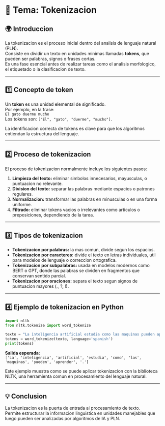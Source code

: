 # 💬 Tema: Tokenizacion

## 🌍 Introduccion
La tokenizacion es el proceso inicial dentro del analisis de lenguaje natural (PLN).  
Consiste en dividir un texto en unidades minimas llamadas **tokens**, que pueden ser palabras, signos o frases cortas.  
Es una fase esencial antes de realizar tareas como el analisis morfologico, el etiquetado o la clasificacion de texto.

---

## 1️⃣ Concepto de token

Un **token** es una unidad elemental de significado.  
Por ejemplo, en la frase:  
`El gato duerme mucho`  
Los tokens son: `["El", "gato", "duerme", "mucho"]`.

La identificacion correcta de tokens es clave para que los algoritmos entiendan la estructura del lenguaje.

---

## 2️⃣ Proceso de tokenizacion

El proceso de tokenizacion normalmente incluye los siguientes pasos:

1. **Limpieza del texto:** eliminar simbolos innecesarios, mayusculas, o puntuacion no relevante.  
2. **Division del texto:** separar las palabras mediante espacios o patrones regulares.  
3. **Normalizacion:** transformar las palabras en minusculas o en una forma uniforme.  
4. **Filtrado:** eliminar tokens vacios o irrelevantes como articulos o preposiciones, dependiendo de la tarea.

---

## 3️⃣ Tipos de tokenizacion

- **Tokenizacion por palabras:** la mas comun, divide segun los espacios.  
- **Tokenizacion por caracteres:** divide el texto en letras individuales, util para modelos de lenguaje o correccion ortografica.  
- **Tokenizacion por subpalabras:** usada en modelos modernos como BERT o GPT, donde las palabras se dividen en fragmentos que conservan sentido parcial.  
- **Tokenizacion por oraciones:** separa el texto segun signos de puntuacion mayores (., ?, !).

---

## 4️⃣ Ejemplo de tokenizacion en Python

```python
import nltk
from nltk.tokenize import word_tokenize

texto = "La inteligencia artificial estudia como las maquinas pueden aprender."
tokens = word_tokenize(texto, language='spanish')
print(tokens)
```
**Salida esperada:**  
`['La', 'inteligencia', 'artificial', 'estudia', 'como', 'las', 'maquinas', 'pueden', 'aprender', '.']`

Este ejemplo muestra como se puede aplicar tokenizacion con la biblioteca NLTK, una herramienta comun en procesamiento del lenguaje natural.

---

## 💡 Conclusion
La tokenizacion es la puerta de entrada al procesamiento de texto.  
Permite estructurar la informacion linguistica en unidades manejables que luego pueden ser analizadas por algoritmos de IA y PLN.
